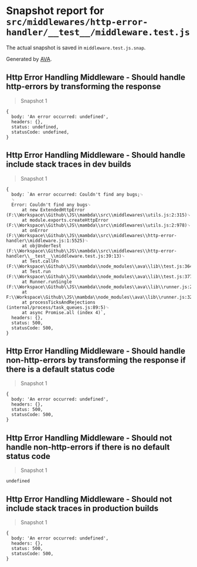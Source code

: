 # Snapshot report for `src/middlewares/http-error-handler/__test__/middleware.test.js`

The actual snapshot is saved in `middleware.test.js.snap`.

Generated by [AVA](https://ava.li).

## Http Error Handling Middleware - Should handle http-errors by transforming the response

> Snapshot 1

    {
      body: 'An error occurred: undefined',
      headers: {},
      status: undefined,
      statusCode: undefined,
    }

## Http Error Handling Middleware - Should handle include stack traces in dev builds

> Snapshot 1

    {
      body: `An error occurred: Couldn't find any bugs;␊
      ␊
      Error: Couldn't find any bugs␊
          at new ExtendedHttpError (F:\\Workspace\\Github\\JS\\mambda\\src\\middlewares\\utils.js:2:315)␊
          at module.exports.createHttpError (F:\\Workspace\\Github\\JS\\mambda\\src\\middlewares\\utils.js:2:978)␊
          at onError (F:\\Workspace\\Github\\JS\\mambda\\src\\middlewares\\http-error-handler\\middleware.js:1:5525)␊
          at objUnderTest (F:\\Workspace\\Github\\JS\\mambda\\src\\middlewares\\http-error-handler\\__test__\\middleware.test.js:39:13)␊
          at Test.callFn (F:\\Workspace\\Github\\JS\\mambda\\node_modules\\ava\\lib\\test.js:364:21)␊
          at Test.run (F:\\Workspace\\Github\\JS\\mambda\\node_modules\\ava\\lib\\test.js:377:23)␊
          at Runner.runSingle (F:\\Workspace\\Github\\JS\\mambda\\node_modules\\ava\\lib\\runner.js:259:19)␊
          at F:\\Workspace\\Github\\JS\\mambda\\node_modules\\ava\\lib\\runner.js:322:16␊
          at processTicksAndRejections (internal/process/task_queues.js:89:5)␊
          at async Promise.all (index 4)`,
      headers: {},
      status: 500,
      statusCode: 500,
    }

## Http Error Handling Middleware - Should handle non-http-errors by transforming the response if there is a default status code

> Snapshot 1

    {
      body: 'An error occurred: undefined',
      headers: {},
      status: 500,
      statusCode: 500,
    }

## Http Error Handling Middleware - Should not handle non-http-errors if there is no default status code

> Snapshot 1

    undefined

## Http Error Handling Middleware - Should not include stack traces in production builds

> Snapshot 1

    {
      body: 'An error occurred: undefined',
      headers: {},
      status: 500,
      statusCode: 500,
    }
